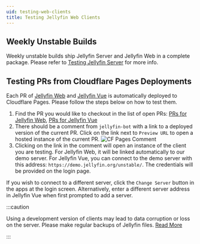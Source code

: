 ```yaml
---
uid: testing-web-clients
title: Testing Jellyfin Web Clients
---
```


## Weekly Unstable Builds

Weekly unstable builds ship Jellyfin Server and Jellyfin Web in a complete package. Please refer to [Testing Jellyfin Server](/docs/general/testing/server/) for more info.

## Testing PRs from Cloudflare Pages Deployments

Each PR of [Jellyfin Web](https://github.com/jellyfin/jellyfin-web) and [Jellyfin Vue](https://github.com/jellyfin/jellyfin-vue) is automatically deployed to Cloudflare Pages. Please follow the steps below on how to test them.

1. Find the PR you would like to checkout in the list of open PRs: [PRs for Jellyfin Web](https://github.com/jellyfin/jellyfin-web/pulls), [PRs for Jellyfin Vue](https://github.com/jellyfin/jellyfin-vue/pulls)
2. There should be a comment from `jellyfin-bot` with a link to a deployed version of the current PR. Click on the link next to `Preview URL` to open a hosted instance of the current PR.
   ![CF Pages Comment](/images/docs/testing/web/cf-pages-comment.png)
3. Clicking on the link in the comment will open an instance of the client you are testing. For Jellyfin Web, it will be linked automatically to our demo server. For Jellyfin Vue, you can connect to the demo server with this address: `https://demo.jellyfin.org/unstable/`. The credentials will be provided on the login page.

If you wish to connect to a different server, click the `Change Server` button in the apps at the login screen. Alternatively, enter a different server address in Jellyfin Vue when first prompted to add a server.

:::caution

Using a development version of clients may lead to data corruption or loss on the server. Please make regular backups of Jellyfin files. [Read More](/docs/general/administration/configuration#server-paths)

:::
